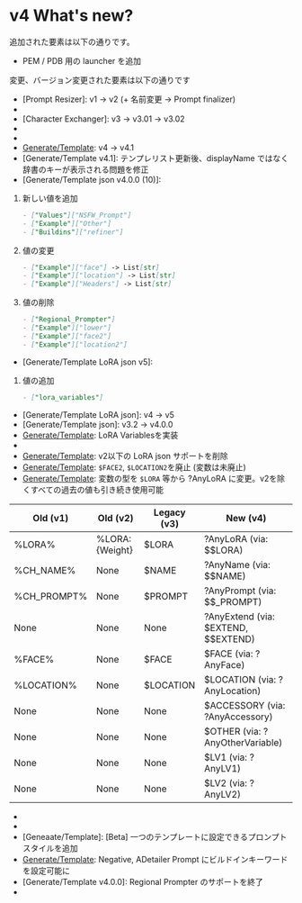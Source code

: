 # v4 What's new?
追加された要素は以下の通りです。
- PEM / PDB 用の launcher を追加

変更、バージョン変更された要素は以下の通りです
- [Prompt Resizer]: v1 -> v2 (+ 名前変更 -> Prompt finalizer)
- [Prompt finalizer v2]: 全体的なコードの書き直し
- [Character Exchanger]: v3 -> v3.01 -> v3.02
- [Character Exchanger v3.01]: クラス化に対応、各バージョンの呼び出しを可能に (大幅な変更がある場合に限る)
- [Character Exchanger v3.02]: v4変数に対応
- [Generate/Template]: v4 -> v4.1
- [Generate/Template v4.1]:  テンプレリスト更新後、displayName ではなく辞書のキーが表示される問題を修正
- [Generate/Template json v4.0.0 (10)]:
1. 新しい値を追加
   ```md
   - ["Values"]["NSFW_Prompt"]
   - ["Example"]["Other"]
   - ["Buildins"]["refiner"]
   ```
2. 値の変更
   ```md
   - ["Example"]["face"] -> List[str]
   - ["Example"]["location"] -> List[str]
   - ["Example"]["Headers"] -> List[str]
3. 値の削除
   ```md
   - ["Regional_Prompter"]
   - ["Example"]["lower"]
   - ["Example"]["face2"]
   - ["Example"]["location2"]
   ```
- [Generate/Template LoRA json v5]: 
1. 値の追加
   ```md
   - ["lora_variables"]
   ```
- [Generate/Template LoRA json]: v4 -> v5
- [Generate/Template json]: v3.2 -> v4.0.0
- [Generate/Template]: LoRA Variablesを実装
- [Generate/Template]: v4.0.0以下のjsonサポートを削除
- [Generate/Template]: v2以下の LoRA json サポートを削除
- [Generate/Template]: `$FACE2`, `$LOCATION2`を廃止 (変数は未廃止)
- [Generate/Template]: 変数の型を `$LORA` 等から ?AnyLoRA に変更。v2を除くすべての過去の値も引き続き使用可能 

| Old (v1) | Old (v2) | Legacy (v3) | New (v4) |
| --- | --- | --- | --- |
| %LORA% | %LORA:{Weight} | $LORA | ?AnyLoRA (via: $$LORA) |
| %CH_NAME% | None | $NAME | ?AnyName (via: $$NAME) |
| %CH_PROMPT% | None | $PROMPT | ?AnyPrompt (via: $$_PROMPT) |
| None | None | None | ?AnyExtend (via: $EXTEND, $$EXTEND) |
| %FACE% | None | $FACE | $FACE (via: ?AnyFace) |
| %LOCATION% | None | $LOCATION | $LOCATION (via: ?AnyLocation) |
| None | None | None | $ACCESSORY (via: ?AnyAccessory) |
| None | None | None | $OTHER (via: ?AnyOtherVariable) |
| None | None | None | $LV1 (via: ?AnyLV1) |
| None | None | None | $LV2 (via: ?AnyLV2) |

- [Generate/Tempalte]: ビルドイン変数のショートカットを作成可能に (現在 config.json でのみ)
- [Generate/Template]: 2つの変数を定義可能、4つの変数を設定可能に
- [Geneaate/Template]: [Beta] 一つのテンプレートに設定できるプロンプトスタイルを追加
- [Generate/Template]: Negative, ADetailer Prompt にビルドインキーワードを設定可能に
- [Generate/Template v4.0.0]: Regional Prompter のサポートを終了
- 